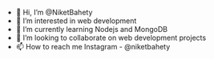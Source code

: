 - 👋 Hi, I’m @NiketBahety
- 👀 I’m interested in web development 
- 🌱 I’m currently learning Nodejs and MongoDB 
- 💞️ I’m looking to collaborate on web development projects
- 📫 How to reach me Instagram - @niketbahety

<!---
NiketBahety/NiketBahety is a ✨ special ✨ repository because its `README.md` (this file) appears on your GitHub profile.
You can click the Preview link to take a look at your changes.
--->
